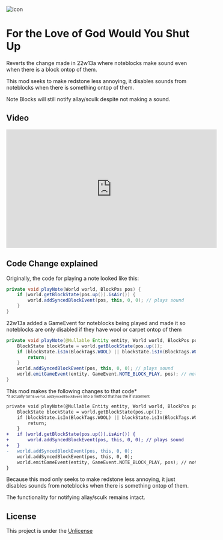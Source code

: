 ![icon](https://user-images.githubusercontent.com/37855219/162797793-e483ce7e-91aa-4037-aa6d-5de7fee3b3fe.png)
# For the Love of God Would You Shut Up
Reverts the change made in 22w13a where noteblocks make sound even when there is a block ontop of them.

This mod seeks to make redstone less annoying, it disables sounds from noteblocks when there is something ontop of them.

Note Blocks will still notify allay/sculk despite not making a sound.

## Video
<iframe width="560" height="315" src="https://www.youtube.com/embed/OQ2EmVMYguU" title="YouTube video player" frameborder="0" allow="accelerometer; autoplay; clipboard-write; encrypted-media; gyroscope; picture-in-picture" allowfullscreen></iframe>

## Code Change explained
Originally, the code for playing a note looked like this:
```java
private void playNote(World world, BlockPos pos) {
    if (world.getBlockState(pos.up()).isAir()) {
        world.addSyncedBlockEvent(pos, this, 0, 0); // plays sound
    }
}
```
22w13a added a GameEvent for noteblocks being played and made it so noteblocks are only disabled if they have wool or carpet ontop of them
```java
private void playNote(@Nullable Entity entity, World world, BlockPos pos) {
    BlockState blockState = world.getBlockState(pos.up());
    if (blockState.isIn(BlockTags.WOOL) || blockState.isIn(BlockTags.WOOL_CARPETS)) {
        return;
    }
    world.addSyncedBlockEvent(pos, this, 0, 0); // plays sound
    world.emitGameEvent(entity, GameEvent.NOTE_BLOCK_PLAY, pos); // notifies allay, warden, and skulk sensors
}
```
This mod makes the following changes to that code*\
<sub><sup>*it actually turns `world.addSyncedBlockEvent` into a method that has the if statement</sup></sub>
```diff
private void playNote(@Nullable Entity entity, World world, BlockPos pos) {
    BlockState blockState = world.getBlockState(pos.up());
    if (blockState.isIn(BlockTags.WOOL) || blockState.isIn(BlockTags.WOOL_CARPETS)) {
        return;
    }
+   if (world.getBlockState(pos.up()).isAir()) {
+       world.addSyncedBlockEvent(pos, this, 0, 0); // plays sound
+   }
-   world.addSyncedBlockEvent(pos, this, 0, 0);
    world.addSyncedBlockEvent(pos, this, 0, 0);
    world.emitGameEvent(entity, GameEvent.NOTE_BLOCK_PLAY, pos); // notifies allay, warden, and skulk sensors
}
```
Because this mod only seeks to make redstone less annoying, it just disables sounds from noteblocks when there is something ontop of them.

The functionality for notifying allay/sculk remains intact.

## License
This project is under the [Unlicense](https://unlicense.org/)
